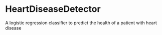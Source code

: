 # HeartDiseaseDetector
A logistic regression classifier to predict the health of a patient with heart disease
